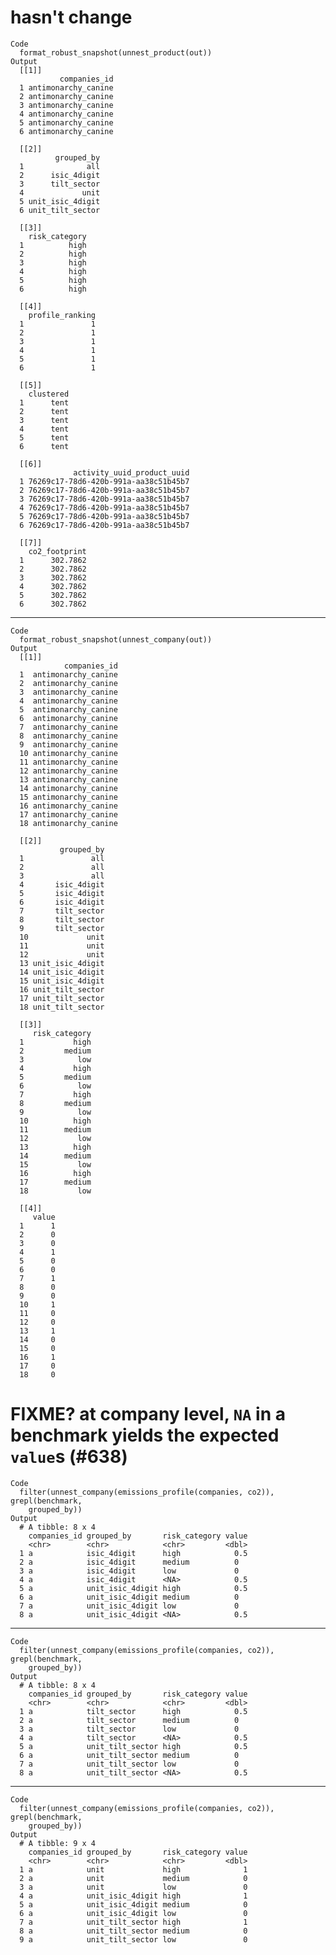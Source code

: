 # hasn't change

    Code
      format_robust_snapshot(unnest_product(out))
    Output
      [[1]]
               companies_id
      1 antimonarchy_canine
      2 antimonarchy_canine
      3 antimonarchy_canine
      4 antimonarchy_canine
      5 antimonarchy_canine
      6 antimonarchy_canine
      
      [[2]]
              grouped_by
      1              all
      2      isic_4digit
      3      tilt_sector
      4             unit
      5 unit_isic_4digit
      6 unit_tilt_sector
      
      [[3]]
        risk_category
      1          high
      2          high
      3          high
      4          high
      5          high
      6          high
      
      [[4]]
        profile_ranking
      1               1
      2               1
      3               1
      4               1
      5               1
      6               1
      
      [[5]]
        clustered
      1      tent
      2      tent
      3      tent
      4      tent
      5      tent
      6      tent
      
      [[6]]
                  activity_uuid_product_uuid
      1 76269c17-78d6-420b-991a-aa38c51b45b7
      2 76269c17-78d6-420b-991a-aa38c51b45b7
      3 76269c17-78d6-420b-991a-aa38c51b45b7
      4 76269c17-78d6-420b-991a-aa38c51b45b7
      5 76269c17-78d6-420b-991a-aa38c51b45b7
      6 76269c17-78d6-420b-991a-aa38c51b45b7
      
      [[7]]
        co2_footprint
      1      302.7862
      2      302.7862
      3      302.7862
      4      302.7862
      5      302.7862
      6      302.7862
      

---

    Code
      format_robust_snapshot(unnest_company(out))
    Output
      [[1]]
                companies_id
      1  antimonarchy_canine
      2  antimonarchy_canine
      3  antimonarchy_canine
      4  antimonarchy_canine
      5  antimonarchy_canine
      6  antimonarchy_canine
      7  antimonarchy_canine
      8  antimonarchy_canine
      9  antimonarchy_canine
      10 antimonarchy_canine
      11 antimonarchy_canine
      12 antimonarchy_canine
      13 antimonarchy_canine
      14 antimonarchy_canine
      15 antimonarchy_canine
      16 antimonarchy_canine
      17 antimonarchy_canine
      18 antimonarchy_canine
      
      [[2]]
               grouped_by
      1               all
      2               all
      3               all
      4       isic_4digit
      5       isic_4digit
      6       isic_4digit
      7       tilt_sector
      8       tilt_sector
      9       tilt_sector
      10             unit
      11             unit
      12             unit
      13 unit_isic_4digit
      14 unit_isic_4digit
      15 unit_isic_4digit
      16 unit_tilt_sector
      17 unit_tilt_sector
      18 unit_tilt_sector
      
      [[3]]
         risk_category
      1           high
      2         medium
      3            low
      4           high
      5         medium
      6            low
      7           high
      8         medium
      9            low
      10          high
      11        medium
      12           low
      13          high
      14        medium
      15           low
      16          high
      17        medium
      18           low
      
      [[4]]
         value
      1      1
      2      0
      3      0
      4      1
      5      0
      6      0
      7      1
      8      0
      9      0
      10     1
      11     0
      12     0
      13     1
      14     0
      15     0
      16     1
      17     0
      18     0
      

# FIXME? at company level, `NA` in a benchmark yields the expected `value`s (#638)

    Code
      filter(unnest_company(emissions_profile(companies, co2)), grepl(benchmark,
        grouped_by))
    Output
      # A tibble: 8 x 4
        companies_id grouped_by       risk_category value
        <chr>        <chr>            <chr>         <dbl>
      1 a            isic_4digit      high            0.5
      2 a            isic_4digit      medium          0  
      3 a            isic_4digit      low             0  
      4 a            isic_4digit      <NA>            0.5
      5 a            unit_isic_4digit high            0.5
      6 a            unit_isic_4digit medium          0  
      7 a            unit_isic_4digit low             0  
      8 a            unit_isic_4digit <NA>            0.5

---

    Code
      filter(unnest_company(emissions_profile(companies, co2)), grepl(benchmark,
        grouped_by))
    Output
      # A tibble: 8 x 4
        companies_id grouped_by       risk_category value
        <chr>        <chr>            <chr>         <dbl>
      1 a            tilt_sector      high            0.5
      2 a            tilt_sector      medium          0  
      3 a            tilt_sector      low             0  
      4 a            tilt_sector      <NA>            0.5
      5 a            unit_tilt_sector high            0.5
      6 a            unit_tilt_sector medium          0  
      7 a            unit_tilt_sector low             0  
      8 a            unit_tilt_sector <NA>            0.5

---

    Code
      filter(unnest_company(emissions_profile(companies, co2)), grepl(benchmark,
        grouped_by))
    Output
      # A tibble: 9 x 4
        companies_id grouped_by       risk_category value
        <chr>        <chr>            <chr>         <dbl>
      1 a            unit             high              1
      2 a            unit             medium            0
      3 a            unit             low               0
      4 a            unit_isic_4digit high              1
      5 a            unit_isic_4digit medium            0
      6 a            unit_isic_4digit low               0
      7 a            unit_tilt_sector high              1
      8 a            unit_tilt_sector medium            0
      9 a            unit_tilt_sector low               0

